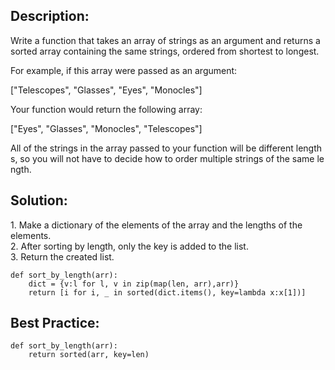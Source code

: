 ## Description:

Write a function that takes an array of strings as an argument and returns a sorted array containing the same strings, ordered from shortest to longest.  
  
For example, if this array were passed as an argument:  
  
\["Telescopes", "Glasses", "Eyes", "Monocles"\]  
   
Your function would return the following array:  
  
\["Eyes", "Glasses", "Monocles", "Telescopes"\]  
  
All of the strings in the array passed to your function will be different lengths, so you will not have to decide how to order multiple strings of the same length.

## Solution:

1\. Make a dictionary of the elements of the array and the lengths of the elements.  
2\. After sorting by length, only the key is added to the list.  
3. Return the created list.

```
def sort_by_length(arr):
    dict = {v:l for l, v in zip(map(len, arr),arr)}
    return [i for i, _ in sorted(dict.items(), key=lambda x:x[1])]
```

## Best Practice:

```
def sort_by_length(arr):
    return sorted(arr, key=len)
```